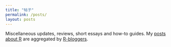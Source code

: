 ```yaml
---
title: "帖子"
permalink: /posts/
layout: posts
---
```


Miscellaneous updates, reviews, short essays and how-to guides. My [posts about R](/tags/#r) are aggregated by [R-bloggers](https://www.r-bloggers.com/).
